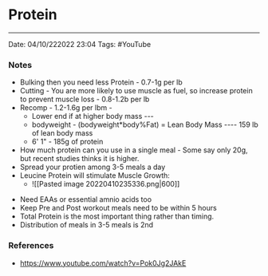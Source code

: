 # Protein
---
Date: 04/10/222022 23:04
Tags: #YouTube 


### Notes
- Bulking then you need less Protein - 0.7-1g per lb
- Cutting - You are more likely to use muscle as fuel, so increase protein to prevent muscle loss - 0.8-1.2b per lb
- Recomp - 1.2-1.6g per lbm - 
	- Lower end if at higher body mass --- 
	- bodyweight - (bodyweight*body%Fat) = Lean Body Mass ---- 159 lb of lean body mass
	- 6' 1" - 185g of protein
- How much protein can you use in a single meal - Some say only 20g, but recent studies thinks it is higher. 
- Spread your protien among 3-5 meals a day
- Leucine Protein will stimulate Muscle Growth:
	- ![[Pasted image 20220410235336.png|600]]
* Need EAAs or essential amnio acids too
* Keep Pre and Post workout meals need to be within 5 hours
* Total Protein is the most important thing rather than timing.
* Distribution of meals in 3-5 meals is 2nd
### References
- https://www.youtube.com/watch?v=Pok0Jg2JAkE
